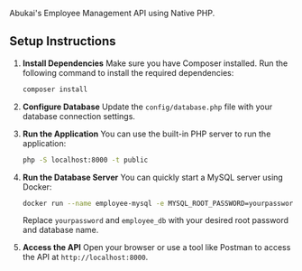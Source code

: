 Abukai's Employee Management API using Native PHP.

## Setup Instructions
1. **Install Dependencies**
   Make sure you have Composer installed. Run the following command to install the required dependencies:
   ```bash
   composer install
   ```

2. **Configure Database**
   Update the `config/database.php` file with your database connection settings.

3. **Run the Application**
   You can use the built-in PHP server to run the application:
   ```bash
   php -S localhost:8000 -t public
   ```

4. **Run the Database Server**
   You can quickly start a MySQL server using Docker:

   ```bash
   docker run --name employee-mysql -e MYSQL_ROOT_PASSWORD=yourpassword -e MYSQL_DATABASE=employee_db -p 3306:3306 -d mysql:8
   ```

   Replace `yourpassword` and `employee_db` with your desired root password and database name.

5. **Access the API**
   Open your browser or use a tool like Postman to access the API at `http://localhost:8000`.